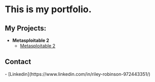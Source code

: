 <h1>This is my portfolio. <br/></h1>

<h2>My Projects:</h2>

- <b>Metasploitable 2</b>
  - [Metasploitable 2](linkhere)

<h2>Contact</h2>
- [Linkedin](https://www.linkedin.com/in/riley-robinson-972443351/)

<!--
**joshmadakor1/joshmadakor1** is a ✨ _special_ ✨ repository because its `README.md` (this file) appears on your GitHub profile.

Here are some ideas to get you started:

- 🔭 I’m currently working on ...
- 🌱 I’m currently learning ...
- 👯 I’m looking to collaborate on ...
- 🤔 I’m looking for help with ...
- 💬 Ask me about ...
- 📫 How to reach me: ...
- 😄 Pronouns: ...
- ⚡ Fun fact: ...
-->
